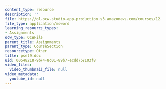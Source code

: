 ```yaml
---
content_type: resource
description: ''
file: https://ol-ocw-studio-app-production.s3.amazonaws.com/courses/12-800-fluid-dynamics-of-the-atmosphere-and-ocean-fall-2004/005482189b748c0189b7ecdd752103f8_pset9.doc
file_type: application/msword
learning_resource_types:
- Assignments
ocw_type: OCWFile
parent_title: Assignments
parent_type: CourseSection
resourcetype: Other
title: pset9.doc
uid: 00548218-9b74-8c01-89b7-ecdd752103f8
video_files:
  video_thumbnail_file: null
video_metadata:
  youtube_id: null
---
```

